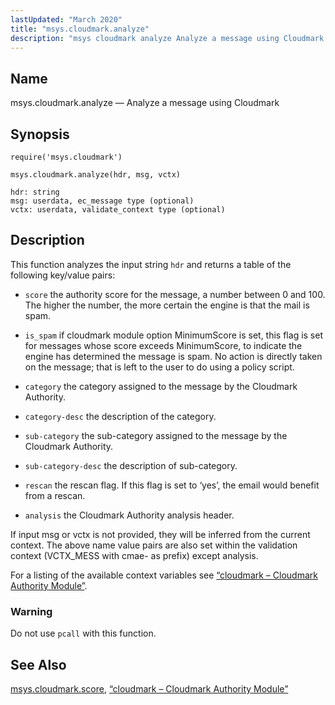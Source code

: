 ```yaml
---
lastUpdated: "March 2020"
title: "msys.cloudmark.analyze"
description: "msys cloudmark analyze Analyze a message using Cloudmark msys cloudmark analyze hdr msg vctx This function analyzes the input string hdr and returns a table of the following key value pairs score the authority score for the message a number between 0 and 100 The higher the number the more..."
---
```


<a name="lua.ref.msys.cloudmark.analyze"></a> 
## Name

msys.cloudmark.analyze — Analyze a message using Cloudmark

<a name="idp23426032"></a> 
## Synopsis

`require('msys.cloudmark')`

`msys.cloudmark.analyze(hdr, msg, vctx)`

```
hdr: string
msg: userdata, ec_message type (optional)
vctx: userdata, validate_context type (optional)
```
<a name="idp23429520"></a> 
## Description

This function analyzes the input string `hdr` and returns a table of the following key/value pairs:

*   `score` the authority score for the message, a number between 0 and 100\. The higher the number, the more certain the engine is that the mail is spam.

*   `is_spam` if cloudmark module option MinimumScore is set, this flag is set for messages whose score exceeds MinimumScore, to indicate the engine has determined the message is spam. No action is directly taken on the message; that is left to the user to do using a policy script.

*   `category` the category assigned to the message by the Cloudmark Authority.

*   `category-desc` the description of the category.

*   `sub-category` the sub-category assigned to the message by the Cloudmark Authority.

*   `sub-category-desc` the description of sub-category.

*   `rescan` the rescan flag. If this flag is set to ‘yes’, the email would benefit from a rescan.

*   `analysis` the Cloudmark Authority analysis header.

If input msg or vctx is not provided, they will be inferred from the current context. The above name value pairs are also set within the validation context (VCTX_MESS with cmae- as prefix) except analysis.

For a listing of the available context variables see [“cloudmark – Cloudmark Authority Module”](/momentum/3/3-reference/3-reference-modules-cloudmark).

### Warning

Do not use `pcall` with this function.

<a name="idp23445584"></a> 
## See Also

[msys.cloudmark.score](/momentum/3/3-reference/3-reference-lua-ref-msys-cloudmark-score), [“cloudmark – Cloudmark Authority Module”](/momentum/3/3-reference/3-reference-modules-cloudmark)